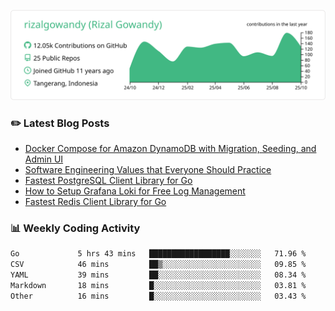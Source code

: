 ![profile-details](profile-summary-card-output/vue/0-profile-details.svg)

### :pencil2: Latest Blog Posts
<!-- BLOG-POST-LIST:START -->
- [Docker Compose for Amazon DynamoDB with Migration, Seeding, and Admin UI](https://medium.com/geekculture/docker-compose-for-amazon-dynamodb-with-migration-seeding-and-admin-ui-db11a348cc6a?source=rss-5763b0f1aba6------2)
- [Software Engineering Values that Everyone Should Practice](https://levelup.gitconnected.com/software-engineering-values-that-everyone-should-practice-c980d00cd103?source=rss-5763b0f1aba6------2)
- [Fastest PostgreSQL Client Library for Go](https://levelup.gitconnected.com/fastest-postgresql-client-library-for-go-579fa97909fb?source=rss-5763b0f1aba6------2)
- [How to Setup Grafana Loki for Free Log Management](https://levelup.gitconnected.com/how-to-setup-grafana-loki-for-free-log-management-ceb60558503c?source=rss-5763b0f1aba6------2)
- [Fastest Redis Client Library for Go](https://levelup.gitconnected.com/fastest-redis-client-library-for-go-7993f618f5ab?source=rss-5763b0f1aba6------2)
<!-- BLOG-POST-LIST:END -->

### 📊 Weekly Coding Activity
<!--START_SECTION:waka-->

```txt
Go             5 hrs 43 mins   ██████████████████░░░░░░░   71.96 %
CSV            46 mins         ██▒░░░░░░░░░░░░░░░░░░░░░░   09.85 %
YAML           39 mins         ██░░░░░░░░░░░░░░░░░░░░░░░   08.34 %
Markdown       18 mins         █░░░░░░░░░░░░░░░░░░░░░░░░   03.81 %
Other          16 mins         █░░░░░░░░░░░░░░░░░░░░░░░░   03.43 %
```

<!--END_SECTION:waka-->
